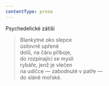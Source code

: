 ```yaml
---
contentType: prose
---
```


Psychedelické zátiší

> Blankytné oko slepce  
> úsilovně upřené  
> dolů, na čáru příboje,  
> do rozpínající se mysli  
> rybáře, jenž je vlečen  
> na udičce — zabodnuté v patře —  
> do sláně mořské.
